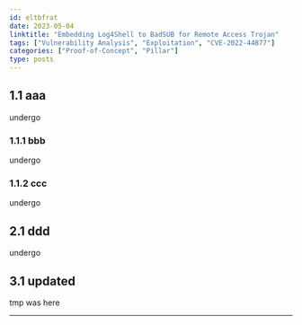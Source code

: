 ```yaml
---
id: eltbfrat
date: 2023-05-04
linktitle: "Embedding Log4Shell to BadSUB for Remote Access Trojan"
tags: ["Vulnerability Analysis", "Exploitation", "CVE-2022-44877"]
categories: ["Proof-of-Concept", "Pillar"]
type: posts
---
```

## 1.1 aaa
undergo

### 1.1.1 bbb
undergo

### 1.1.2 ccc
undergo

## 2.1 ddd
undergo

## 3.1 updated
tmp was here

---
